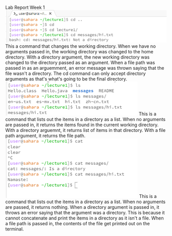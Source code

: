 Lab Report Week 1
![Image](cdcommand.png)
This a command that changes the working directory. When we have no arguments passed in, the working directory was changed to the home directory. With a directory argument, the new working directory was changed to the directory passed as an argument. When a file path was passed in as an arguemment, an error message was thrown saying that the file wasn't a directory. The cd command can only accept directory arguments as that's what's going to be the final directory. 
![Image](lscommand.png) 
This is a command that lists out the items in a directory as a list. When no arguments are passed in, it returns the items found in the current working directory. With a directory arguemnt, it returns list of items in that directory. With a file path argument, it returns the file path. 
![Image](catcommand.png) 
This is a command that lists out the items in a directory as a list. When no arguments are passed, it returns nothing. When a directory argument is passed in, it throws an error saying that the argument was a directory. This is because it cannot concatenate and print the items in a directory as it isn't a file. When a file path is passed in, the contents of the file get printed out on the terminal.
